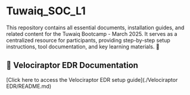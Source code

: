 # Tuwaiq_SOC_L1
This repository contains all essential documents, installation guides, and related content for the Tuwaiq Bootcamp - March 2025. It serves as a centralized resource for participants, providing step-by-step setup instructions, tool documentation, and key learning materials. 🚀


## 📂 Velociraptor EDR Documentation
[Click here to access the Velociraptor EDR setup guide](./Velociraptor EDR/README.md)
